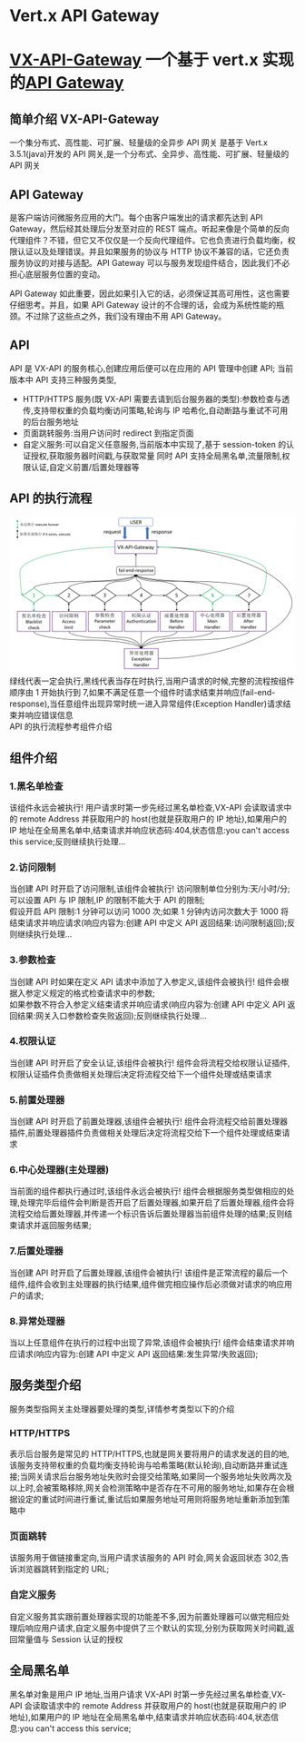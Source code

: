 # Vert.x API Gateway

# [VX-API-Gateway](https://duhua.gitee.io/vx-api-gateway-doc/) 一个基于 vert.x 实现的[API Gateway](https://github.com/EliMirren/VX-API-Gateway)

## 简单介绍 VX-API-Gateway

一个集分布式、高性能、可扩展、轻量级的全异步 API 网关
是基于 Vert.x 3.5.1(java)开发的 API 网关,是一个分布式、全异步、高性能、可扩展、轻量级的 API 网关

## API Gateway

是客户端访问微服务应用的大门。每个由客户端发出的请求都先达到 API Gateway，然后经其处理后分发至对应的 REST 端点。听起来像是个简单的反向代理组件？不错，但它又不仅仅是一个反向代理组件。它也负责进行负载均衡，权限认证以及处理错误。并且如果服务的协议与 HTTP 协议不兼容的话，它还负责服务协议的对接与适配。API Gateway 可以与服务发现组件结合，因此我们不必担心底层服务位置的变动。

API Gateway 如此重要，因此如果引入它的话，必须保证其高可用性，这也需要仔细思考。并且，如果 API Gateway 设计的不合理的话，会成为系统性能的瓶颈。不过除了这些点之外，我们没有理由不用 API Gateway。

## API

API 是 VX-API 的服务核心,创建应用后便可以在应用的 API 管理中创建 API;
当前版本中 API 支持三种服务类型,

- HTTP/HTTPS 服务(既 VX-API 需要去请到后台服务器的类型):参数检查与透传,支持带权重的负载均衡访问策略,轮询与 IP 哈希化,自动断路与重试不可用的后台服务地址
- 页面跳转服务:当用户访问时 redirect 到指定页面
- 自定义服务:可以自定义任意服务,当前版本中实现了,基于 session-token 的认证授权,获取服务器时间戳,与获取常量
  同时 API 支持全局黑名单,流量限制,权限认证,自定义前置/后置处理器等

## API 的执行流程

![](./img/VX-API-Gateway-flowchart.png)
<br>
绿线代表一定会执行,黑线代表当存在时执行,当用户请求的时候,完整的流程按组件顺序由 1 开始执行到 7,如果不满足任意一个组件时请求结束并响应(fail-end-response),当任意组件出现异常时统一进入异常组件(Exception Handler)请求结束并响应错误信息
<br>
API 的执行流程参考组件介绍

## 组件介绍

### 1.黑名单检查

该组件永远会被执行! 用户请求时第一步先经过黑名单检查,VX-API 会读取请求中的 remote Address 并获取用户的 host(也就是获取用户的 IP 地址),如果用户的 IP 地址在全局黑名单中,结束请求并响应状态码:404,状态信息:you can't access this service;反则继续执行处理...

### 2.访问限制

当创建 API 时开启了访问限制,该组件会被执行! 访问限制单位分别为:天/小时/分;可以设置 API 与 IP 限制,IP 的限制不能大于 API 的限制;<br>
假设开启 API 限制:1 分钟可以访问 1000 次;如果 1 分钟内访问次数大于 1000 将结束请求并响应请求(响应内容为:创建 API 中定义 API 返回结果:访问限制返回);反则继续执行处理...

### 3.参数检查

当创建 API 时如果在定义 API 请求中添加了入参定义,该组件会被执行! 组件会根据入参定义规定的格式检查请求中的参数;<br>
如果参数不符合入参定义结束请求并响应请求(响应内容为:创建 API 中定义 API 返回结果:网关入口参数检查失败返回);反则继续执行处理...

### 4.权限认证

当创建 API 时开启了安全认证,该组件会被执行! 组件会将流程交给权限认证插件,权限认证插件负责做相关处理后决定将流程交给下一个组件处理或结束请求

### 5.前置处理器

当创建 API 时开启了前置处理器,该组件会被执行! 组件会将流程交给前置处理器插件,前置处理器插件负责做相关处理后决定将流程交给下一个组件处理或结束请求

### 6.中心处理器(主处理器)

当前面的组件都执行通过时,该组件永远会被执行! 组件会根据服务类型做相应的处理,处理完毕后组件会判断是否开启了后置处理器,如果开启了后置处理器,组件会将流程交给后置处理器,并传递一个标识告诉后置处理器当前组件处理的结果;反则结束请求并返回服务结果;

### 7.后置处理器

当创建 API 时开启了后置处理器,该组件会被执行! 该组件是正常流程的最后一个组件,组件会收到主处理器的执行结果,组件做完相应操作后必须做对请求的响应用户的请求;

### 8.异常处理器

当以上任意组件在执行的过程中出现了异常,该组件会被执行! 组件会结束请求并响应请求(响应内容为:创建 API 中定义 API 返回结果:发生异常/失败返回);

## 服务类型介绍

服务类型指网关主处理器要处理的类型,详情参考类型以下的介绍

### HTTP/HTTPS

表示后台服务是常见的 HTTP/HTTPS,也就是网关要将用户的请求发送的目的地,该服务支持带权重的负载均衡支持轮询与哈希策略(默认轮询),自动断路并重试连接;当网关请求后台服务地址失败时会提交给策略,如果同一个服务地址失败两次及以上时,会被策略移除,网关会检测策略中是否存在不可用的服务地址,如果存在会根据设定的重试时间进行重试,重试后如果服务地址可用则将服务地址重新添加到策略中

### 页面跳转

该服务用于做链接重定向,当用户请求该服务的 API 时会,网关会返回状态 302,告诉浏览器跳转到指定的 URL;

### 自定义服务

自定义服务其实跟前置处理器实现的功能差不多,因为前置处理器可以做完相应处理后响应用户请求,自定义服务中提供了三个默认的实现,分别为获取网关时间戳,返回常量值与 Session 认证的授权

## 全局黑名单

黑名单对象是用户 IP 地址,当用户请求 VX-API 时第一步先经过黑名单检查,VX-API 会读取请求中的 remote Address 并获取用户的 host(也就是获取用户的 IP 地址),如果用户的 IP 地址在全局黑名单中,结束请求并响应状态码:404,状态信息:you can't access this service;
